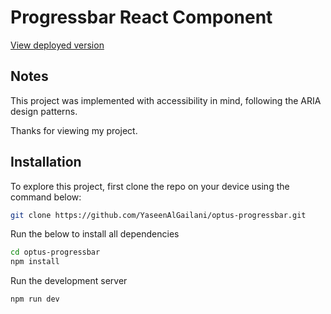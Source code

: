 # Progressbar React Component

[View deployed version](https://optus-progressbar.vercel.app/)

## Notes 
This project was implemented with accessibility in mind, following the ARIA design patterns.

Thanks for viewing my project.

## Installation

To explore this project, first clone the repo on your device using the command below:

```bash
git clone https://github.com/YaseenAlGailani/optus-progressbar.git
```

Run the below to install all dependencies

```bash
cd optus-progressbar
npm install
```

Run the development server

```
npm run dev
```
